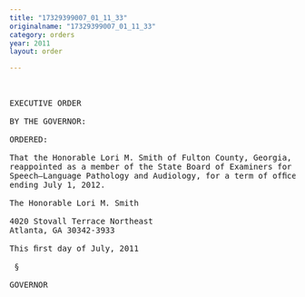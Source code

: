 ```yaml
---
title: "17329399007_01_11_33"
originalname: "17329399007_01_11_33"
category: orders
year: 2011
layout: order

---
```

<pre>
 

EXECUTIVE ORDER

BY THE GOVERNOR:

ORDERED:

That the Honorable Lori M. Smith of Fulton County, Georgia, is
reappointed as a member of the State Board of Examiners for
Speech—Language Pathology and Audiology, for a term of ofﬁce
ending July 1, 2012.

The Honorable Lori M. Smith

4020 Stovall Terrace Northeast
Atlanta, GA 30342-3933

This ﬁrst day of July, 2011

 §

GOVERNOR

</pre>
